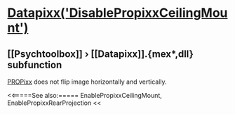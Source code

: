 # [Datapixx('DisablePropixxCeilingMount')](Datapixx-DisablePropixxCeilingMount) 
## [[Psychtoolbox]] &#8250; [[Datapixx]].{mex*,dll} subfunction


[PROPixx](PROPixx) does not flip image horizontally and vertically.  
  


<<=====See also:=====
EnablePropixxCeilingMount, EnablePropixxRearProjection
<<